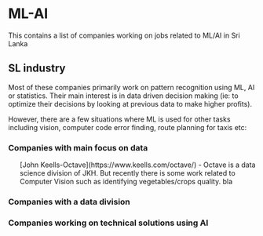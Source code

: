 # ML-AI
This contains a list of companies working on jobs related to ML/AI in Sri Lanka

## SL industry

Most of these companies primarily work on pattern recognition using ML, AI or statistics. Their main interest is in data driven decision making (ie: to optimize their decisions by looking at previous data to make higher profits).

However, there are a few situations where ML is used for other tasks including vision, computer code error finding, route planning for taxis etc:

### Companies with main focus on data

<ul>
  [John Keells-Octave](https://www.keells.com/octave/) - Octave is a data science division of JKH. But recently there is some work related to Computer Vision such as identifying vegetables/crops quality. 
  bla
</ul>

### Companies with a data division

<ul>
  
</ul>

### Companies working on technical solutions using AI

<ul>
  
</ul>
